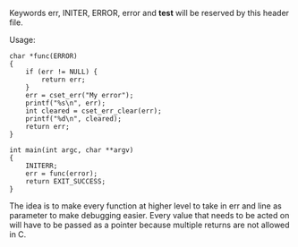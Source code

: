 Keywords err, INITER, ERROR, error and __test__ will be reserved by this
header file.

Usage:
```
char *func(ERROR)
{
	if (err != NULL) {
		return err;
	}
	err = cset_err("My error");
	printf("%s\n", err);
	int cleared = cset_err_clear(err);
	printf("%d\n", cleared);
	return err;
}

int main(int argc, char **argv)
{
	INITERR;
	err = func(error);
	return EXIT_SUCCESS;
}
```

The idea is to make every function at higher level to take in err and line
as parameter to make debugging easier. Every value that needs to be acted
on will have to be passed as a pointer because multiple returns are not
allowed in C.
